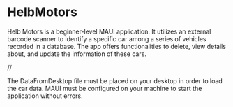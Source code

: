# HelbMotors
 Helb Motors is a beginner-level MAUI application. It utilizes an external barcode scanner to identify a specific car among a series of vehicles recorded in a database. The app offers functionalities to delete, view details about, and update the information of these cars.

//

The DataFromDesktop file must be placed on your desktop in order to load the car data. 
MAUI must be configured on your machine to start the application without errors.
